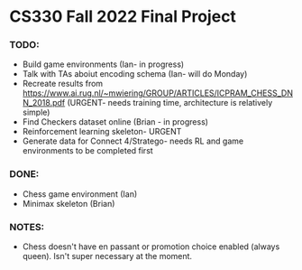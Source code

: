 # CS330 Fall 2022 Final Project

### TODO:
- Build game environments (Ian- in progress)
- Talk with TAs aboiut encoding schema (Ian- will do Monday)
- Recreate results from https://www.ai.rug.nl/~mwiering/GROUP/ARTICLES/ICPRAM_CHESS_DNN_2018.pdf (URGENT- needs training time, architecture is relatively simple)
- Find Checkers dataset online (Brian - in progress)
- Reinforcement learning skeleton- URGENT
- Generate data for Connect 4/Stratego- needs RL and game environments to be completed first

### DONE:
- Chess game environment (Ian)
- Minimax skeleton (Brian)

### NOTES:
- Chess doesn't have en passant or promotion choice enabled (always queen). Isn't super necessary at the moment.

